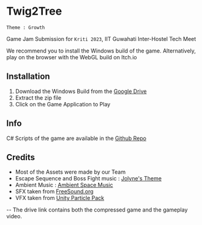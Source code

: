 # Twig2Tree

`Theme : Growth`

Game Jam Submission for `Kriti 2023`, IIT Guwahati Inter-Hostel Tech Meet

We recommend you to install the Windows build of the game. Alternatively, play on the browser with the WebGL build on Itch.io

## Installation

1. Download the Windows Build from the [Google Drive](https://drive.google.com/drive/folders/10wITyujG8wes0XfyaKvLMOMU2uuWvBj0?usp=sharing)
2. Extract the zip file
3. Click on the Game Application to Play

## Info
C# Scripts of the game are available in the [Github Repo](https://github.com/Prince-9-9/Twig2Tree/)

## Credits
- Most of the Assets were made by our Team
- Escape Sequence and Boss Fight music : [Jolyne's Theme](https://www.youtube.com/watch?v=zd1pC6uCW4s)
- Ambient Music : [Ambient Space Music](https://youtu.be/8wLwxmjrZj8)
- SFX taken from [FreeSound.org](https://freesound.org/)
- VFX taken from [Unity Particle Pack](https://assetstore.unity.com/packages/essentials/tutorial-projects/unity-particle-pack-127325)


-- The drive link contains both the compressed game and the gameplay video.